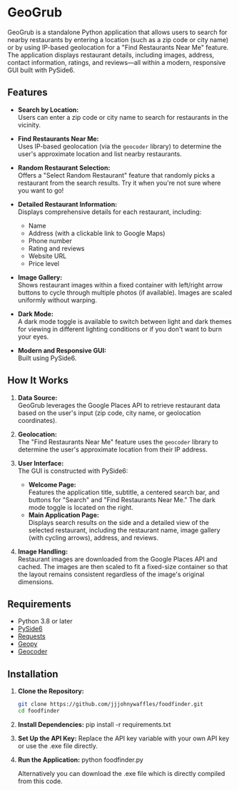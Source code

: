 # GeoGrub

GeoGrub is a standalone Python application that allows users to search for nearby restaurants by entering a location (such as a zip code or city name) or by using IP-based geolocation for a "Find Restaurants Near Me" feature. The application displays restaurant details, including images, address, contact information, ratings, and reviews—all within a modern, responsive GUI built with PySide6.

## Features

- **Search by Location:**  
  Users can enter a zip code or city name to search for restaurants in the vicinity.

- **Find Restaurants Near Me:**  
  Uses IP-based geolocation (via the `geocoder` library) to determine the user's approximate location and list nearby restaurants.

- **Random Restaurant Selection:**  
  Offers a "Select Random Restaurant" feature that randomly picks a restaurant from the search results. Try it when you're not sure where you want to go!

- **Detailed Restaurant Information:**  
  Displays comprehensive details for each restaurant, including:
  - Name
  - Address (with a clickable link to Google Maps)
  - Phone number
  - Rating and reviews
  - Website URL
  - Price level

- **Image Gallery:**  
  Shows restaurant images within a fixed container with left/right arrow buttons to cycle through multiple photos (if available). Images are scaled uniformly without warping.

- **Dark Mode:**  
  A dark mode toggle is available to switch between light and dark themes for viewing in different lighting conditions or if you don't want to burn your eyes.

- **Modern and Responsive GUI:**  
  Built using PySide6.

## How It Works

1. **Data Source:**  
   GeoGrub leverages the Google Places API to retrieve restaurant data based on the user's input (zip code, city name, or geolocation coordinates).

2. **Geolocation:**  
   The "Find Restaurants Near Me" feature uses the `geocoder` library to determine the user's approximate location from their IP address.

3. **User Interface:**  
   The GUI is constructed with PySide6:
   - **Welcome Page:**  
     Features the application title, subtitle, a centered search bar, and buttons for "Search" and "Find Restaurants Near Me." The dark mode toggle is located on the right.
   - **Main Application Page:**  
     Displays search results on the side and a detailed view of the selected restaurant, including the restaurant name, image gallery (with cycling arrows), address, and reviews.

4. **Image Handling:**  
   Restaurant images are downloaded from the Google Places API and cached. The images are then scaled to fit a fixed-size container so that the layout remains consistent regardless of the image's original dimensions.

## Requirements

- Python 3.8 or later
- [PySide6](https://pypi.org/project/PySide6/)
- [Requests](https://pypi.org/project/requests/)
- [Geopy](https://pypi.org/project/geopy/)
- [Geocoder](https://pypi.org/project/geocoder/)

## Installation

1. **Clone the Repository:**

   ```bash
   git clone https://github.com/jjjohnywaffles/foodfinder.git
   cd foodfinder

2. **Install Dependencies:**
    pip install -r requirements.txt

3. **Set Up the API Key:**
    Replace the API key variable with your own API key or use the .exe file directly.

4. **Run the Application:**
    python foodfinder.py

    Alternatively you can download the .exe file which is directly compiled from this code. 

